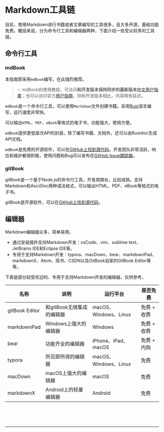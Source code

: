 # Markdown工具链

目前，使用Markdown进行书籍或者文章编写的工具很多，且大多开源，基础功能免费。概括来说，分为命令行工具和编辑器两种，下面介绍一些受众较多的工具链。

## 命令行工具

### mdBook

本指南即采用`mdBook`编写，在此强烈推荐。

> 💥 mdBook的使用教程，可访问**和开发版本保持同步的最新版本**[中文用户指南](https://mdbook.budshome.com)；也可以访问官方[用户指南](https://rust-lang-nursery.github.io/mdBook)，但和开发版本相比，内容稍有延迟。

`mdBook`是一个命令行工具，可以使用`Markdown`文件创建书籍。采用[Rust](http://www.rust-lang.org)语言编写，运行速度非常快。

可以输出`HTML`、`PDF`、`eBook`等格式的电子书，功能强大，使用方便。

`mdBook`提供更低层次API的封装，除了编写书籍、文档外，还可以由Rustdoc生成API文档。

`mdBook`是免费的开源软件，可以在[GitHub上找到源代码](https://github.com/rust-lang-nursery/mdBook)。开发团队非常活跃，响应和维护都很积极，使用问题和Bug可以发布在[GitHub Issue跟踪器](https://github.com/rust-lang-nursery/mdBook/issues)。

### gitBook

gitBook是一个基于Node.js的命令行工具，开发周期长，比较成熟。支持Markdown和AsciiDoc两种语法格式，可以输出HTML、PDF、eBook等格式的电子书。

gitBook是开源软件，可以在[GitHub上找到源代码](https://github.com/GitbookIO/gitbook)。

## 编辑器

Markdown编辑器众多，简单易用。

- 通过安装插件支持Markdown开发：vsCode、vim、sublime text、JetBrains IDE和Eclipse IDE等。
- 专用于支持Markdown开发：typora、macDown、bear、markdownPad、markdownX、Atom、简书、CSDN以及GitBook自家的GitBook Editor等等。

下表是部分较受欢迎的、专用于支持Markdown开发的编辑器，仅供参考。

名称  | 说明 | 运行平台 | 是否免费
------ | ------ | ------ | ------
gitBook Editor | 和gitBook无缝集成的编辑器 | macOS、Windows、Linux | 免费 + 收费
markdownPad | Windows上强大的编辑器 | Windows | 免费 + 收费
bear | 功能齐全的编辑器 | iPhone、iPad、macOS | 免费 + 内购
typora | 所见即所得的编辑器 | macOS、Windows、Linux | 免费
macDown | macOS上强大的编辑器 | macOS | 免费
markdownX | Android上的轻量编辑器 | Android | 免费

<br /><br /><br />

------

